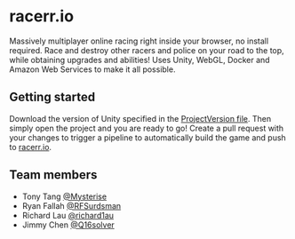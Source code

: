 # racerr.io

Massively multiplayer online racing right inside your browser, no install required. Race and destroy other racers and police on your road to the top, while obtaining upgrades and abilities! Uses Unity, WebGL, Docker and Amazon Web Services to make it all possible.

## Getting started

Download the version of Unity specified in the [ProjectVersion file](ProjectSettings/ProjectVersion.txt). Then simply open the project and you are ready to go!
Create a pull request with your changes to trigger a pipeline to automatically build the game and push to [racerr.io](http://racerr.io).

## Team members

* Tony Tang [@Mysterise](https://github.com/Mysterise)
* Ryan Fallah [@RFSurdsman](https://github.com/RFSurdsman)
* Richard Lau [@richard1au](https://github.com/richard1au)
* Jimmy Chen [@Q16solver](https://github.com/Q16solver)
